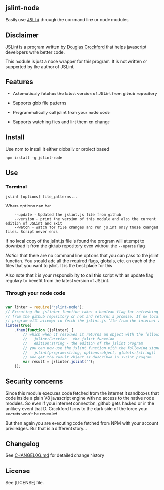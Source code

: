 ## jslint-node

Easily use [JSLint](http://jslint.com/) through the command line or node modules.

## Disclaimer

[JSLint](http://jslint.com/) is a program written by [Douglas Crockford](http://www.crockford.com/) that helps javascript developers write better code.

This module is just a node wrapper for this program. It is not written or supported by the author of JSLint.

## Features

* Automatically fetches the latest version of JSLint from github repository

* Supports glob file patterns

* Programmatically call jslint from your node code

* Supports watching files and lint them on change

## Install

Use npm to install it either globally or project based

```
npm install -g jslint-node
```

## Use

### Terminal

```
jslint [options] file_patterns...
```

Where options can be:

```
    --update - Updated the jslint.js file from github
    --version - print the version of this module and also the current edition of JSLint and exit
    --watch - watch for file changes and run jslint only those changed files. Script never ends
```

If no local copy of the jslint.js file is found the program will attempt to download it from the github repository even without the `--update` flag

*Notice* that there are no command line options that you can pass to the jslint function. You should add all the required flags, globals, etc. on each of the files that you want to jslint. It is the best place for this

Also note that it is your responsibility to call this script with an update flag regulary to benefit from the latest version of JSLint.

### Through your node code

```javascript

var linter = require("jslint-node");
// Executing the jslinter function takes a boolean flag for refreshing the local jslint.js file
// from the github repository or not and returns a promise. If no local jslint.js file is found the
// program will attempt to fetch the jslint.js file from the internet anyway
linter(true)
    .then(function (jslinter) {
        // which when it resolves it returns an object with the following properties:
        //   jslint:Function - the jslint function
        //   edition:string - the edition of the jslint program
        // you can now use the jslint function with the following signature:
        //   jslint(program:string, options:object, globals:[string])
        // and get the result object as described in JSLint program
        var result = jslinter.jslint("");
    });

```

## Security concerns

Since this module executes code fetched from the internet it sandboxes that code inside a plain V8 javascript engine with no access to the native node modules. So even if your internet connection, github gets hacked or in the unlikely event that D. Crockford turns to the dark side of the force your secrets won't be revealed.

But then again you are executing code fetched from NPM with your account priviledges. But that is a different story...

## Changelog

See [CHANGELOG.md](CHANGELOG.md) for detailed change history

## License

See [LICENSE] file.
